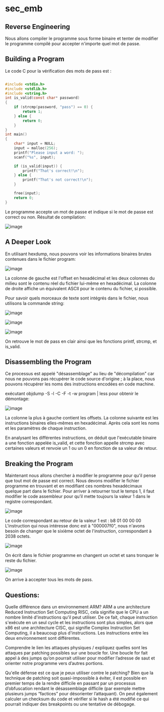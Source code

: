 # sec_emb
Reverse Engineering 
--------------

Nous allons compiler le programme sous forme binaire et tenter de modifier le programme compilé pour accepter n'importe quel mot de passe.

Building a Program
-------------- 
 Le code C pour la vérification des mots de pass est :
```C

#include <stdio.h>
#include <stdlib.h>
#include <string.h>
int is_valid(const char* password)
{
    if (strcmp(password, "pass") == 0) {
        return 1;
    } else {
        return 0;
    }
}
int main()
{
    char* input = NULL;
    input = malloc(256);
    printf("Please input a word: ");
    scanf("%s", input);

    if (is_valid(input)) {
        printf("That's correct!\n");
    } else {
        printf("That's not correct!\n");
    }

    free(input);
    return 0;
}
```
Le programme accepte un mot de passe et indique si le mot de passe est correct ou non.
Résultat de compilation:

![image](https://user-images.githubusercontent.com/46088690/152654101-599679b0-bd34-41be-90c9-99594ed2a21d.png)

A Deeper Look
--------------

En utilisant hexdump, nous pouvons voir les informations binaires brutes contenues dans le fichier program:

![image](https://user-images.githubusercontent.com/46088690/152648969-96f37144-769b-4ac4-8101-1709cdcce2e5.png)

La colonne de gauche est l'offset en hexadécimal et les deux colonnes du milieu sont le contenu réel du fichier lui-même en hexadécimal. La colonne de droite affiche un équivalent ASCII pour le contenu du fichier, si possible.

Pour savoir quels morceaux de texte sont intégrés dans le fichier, nous utilisons la commande string:

![image](https://user-images.githubusercontent.com/46088690/152652008-8d860a98-cb7e-4df3-9975-c7357e0f52ce.png)

![image](https://user-images.githubusercontent.com/46088690/152653922-fc281b57-d626-4149-974e-1e5dcaea3a7d.png)

![image](https://user-images.githubusercontent.com/46088690/152651639-06ea407c-0e16-46e1-9c1c-1a9e3aa8444c.png)

On retrouve le mot de pass en clair ainsi que les fonctions printf, strcmp, et is_valid.

Disassembling the Program
-------------- 

Ce processus est appelé "désassemblage" au lieu de "décompilation" car nous ne pouvons pas récupérer le code source d'origine ; à la place, nous pouvons récupérer les noms des instructions encodées en code machine.

exécutant objdump -S -l -C -F -t -w program | less pour obtenir le démontage:

![image](https://user-images.githubusercontent.com/46088690/152651876-9c5fbe2a-0355-4602-986c-6422dd66ca8f.png)

La colonne la plus à gauche contient les offsets. La colonne suivante est les instructions binaires elles-mêmes en hexadécimal. Après cela sont les noms et les paramètres de chaque instruction.

En analysant les différentes instructions, on déduit que l'exécutable binaire a une fonction appelée is_valid, et cette fonction appelle strcmp avec certaines valeurs et renvoie un 1 ou un 0 en fonction de sa valeur de retour. 

Breaking the Program
-------------- 

Maintenant nous allons chercher à modifier le programme pour qu'il pense que tout mot de passe est correct.
Nous devons modifier le fichier programme en trouvant et en modifiant ces nombres hexadécimaux quelque part dans le fichier.
Pour arriver à retourner tout le temps 1, il faut modifier le code assembleur pour qu’il mette toujours la valeur 1 dans le registre correspondant.

![image](https://user-images.githubusercontent.com/46088690/152656790-2027192d-313b-4a34-88c3-04d4d7edc813.png)

Le code correspondant au retour de la valeur 1 est : b8 01 00 00 00
L'instruction qui nous intéresse donc est à "000007f0", nous n'avons besoin de changer que le sixième octet de l'instruction, correspondant à 2038 octets.

![image](https://user-images.githubusercontent.com/46088690/152657136-89077313-a4f7-4ad2-b491-b58bb765eec0.png)

On écrit dans le fichier programme en changent un octet et sans tronquer le reste du fichier.

![image](https://user-images.githubusercontent.com/46088690/152657207-03ec24d7-36b7-4e0a-965a-c96a4b3c8354.png)

On arrive à accepter tous les mots de pass.

Questions:
-------------- 
Quelle différence dans un environnement ARM?
ARM a une architecture Reduced Instruction Set Computing RISC, cela signifie que le CPU a un nombre limité d'instructions qu'il peut utiliser. De ce fait, chaque instruction s'exécute en un seul cycle et les instructions sont plus simples, alors que x86 est une architecture CISC, qui signifie Complex Instruction Set Computing, il a beaucoup plus d'instructions. Les instructions entre les deux environnement sont différentes.

Comprendre le lien les attaques physiques / expliquez quelles sont les attaques par patching possibles sur une boucle for.
Une boucle for fait appel à des jumps qu’on pourrait utiliser pour modifier l’adresse de saut et orienter notre programme vers d’autres portions.

Qu'elle défense est ce que je peux utiliser contre le patching?
Bien que la technique de patching soit quasi-impossible à éviter, il est possible en premier temps de la rendre difficile en passant par un processus d’obfuscation rendant le désassemblage difficile (par exemple mettre plusieurs jumps “factices” pour désorienter l’attaquant). On peut également calculer un checksum du code et vérifier si le hash a été
modifié ce qui pourrait indiquer des breakpoints ou une tentative de débogage. 


